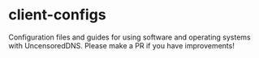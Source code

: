 # client-configs
Configuration files and guides for using software and operating systems with UncensoredDNS. Please make a PR if you have improvements!
